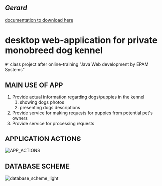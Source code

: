 <h2><i>Gerard</i></h2>
<a href="https://bit.ly/3B9OZSH">documentation to download here</a>

<h1>desktop web-application for private monobreed dog kennel </h1>
☛ class project after online-training "Java Web development by EPAM Systems"


<h2>MAIN USE OF APP</h2>
<ol type="1">
    <li> Provide actual information regarding dogs/puppies in the kennel
        <ol>
            <li>showing dogs photos </li>
            <li>presenting dogs descriptions </li>
        </ol>
     </li> 
    <li>Provide service for making requests for puppies from potential pet's owners</b></li>
    <li>Provide service for processing requests</b></li>
</ol>

<h2>APPLICATION ACTIONS</h2>

![APP_ACTIONS](https://user-images.githubusercontent.com/39922259/131426549-d8ef73d2-c050-47fd-a646-d1b7533a5e2b.png)


<h2>DATABASE SCHEME</h2>

![database_scheme_light](https://user-images.githubusercontent.com/39922259/131425865-dffcd8e2-39b7-4559-803f-d99e26c09897.png)

<!-- 
<h2>CLIENT'S requirements</h2> -->
<!-- 
![presentation](https://user-images.githubusercontent.com/39922259/130238710-f060da61-7411-4564-aa34-682f435a9864.jpg)
 -->
